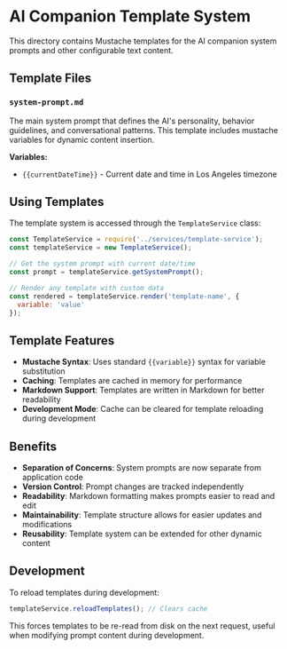 # AI Companion Template System

This directory contains Mustache templates for the AI companion system prompts and other configurable text content.

## Template Files

### `system-prompt.md`
The main system prompt that defines the AI's personality, behavior guidelines, and conversational patterns. This template includes mustache variables for dynamic content insertion.

**Variables:**
- `{{currentDateTime}}` - Current date and time in Los Angeles timezone

## Using Templates

The template system is accessed through the `TemplateService` class:

```javascript
const TemplateService = require('../services/template-service');
const templateService = new TemplateService();

// Get the system prompt with current date/time
const prompt = templateService.getSystemPrompt();

// Render any template with custom data
const rendered = templateService.render('template-name', {
  variable: 'value'
});
```

## Template Features

- **Mustache Syntax**: Uses standard `{{variable}}` syntax for variable substitution
- **Caching**: Templates are cached in memory for performance
- **Markdown Support**: Templates are written in Markdown for better readability
- **Development Mode**: Cache can be cleared for template reloading during development

## Benefits

- **Separation of Concerns**: System prompts are now separate from application code
- **Version Control**: Prompt changes are tracked independently
- **Readability**: Markdown formatting makes prompts easier to read and edit
- **Maintainability**: Template structure allows for easier updates and modifications
- **Reusability**: Template system can be extended for other dynamic content

## Development

To reload templates during development:

```javascript
templateService.reloadTemplates(); // Clears cache
```

This forces templates to be re-read from disk on the next request, useful when modifying prompt content during development.